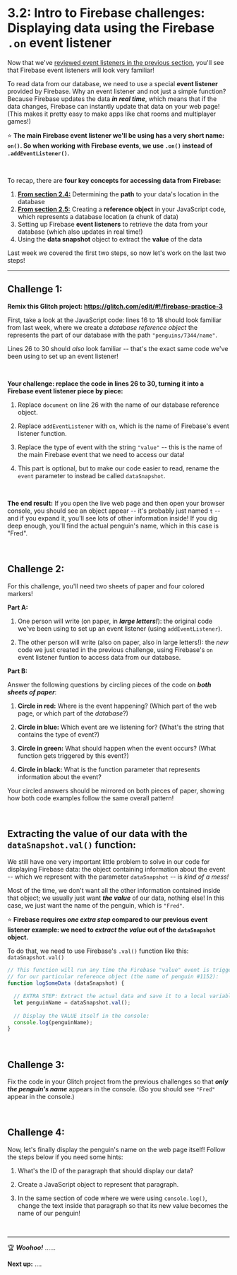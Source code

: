 # 3.2: Intro to Firebase challenges: Displaying data using the Firebase `.on` event listener

Now that we've [reviewed event listeners in the previous section](https://github.com/LearnTeachCode/intro-javascript-class/blob/may-2018-int/week-3/3-1-event-listeners-review.md), you'll see that Firebase event listeners will look very familiar!

To read data from our database, we need to use a special **event listener** provided by Firebase. Why an event listener and not just a simple function? Because Firebase updates the data ***in real time***, which means that if the data changes, Firebase can instantly update that data on your web page! (This makes it pretty easy to make apps like chat rooms and multiplayer games!)

:star: **The main Firebase event listener we'll be using has a very short name: `on()`. So when working with Firebase events, we use `.on()` instead of `.addEventListener()`.**

<br/>

To recap, there are **four key concepts for accessing data from Firebase:**

  1. [**From section 2.4:**](https://github.com/LearnTeachCode/intro-javascript-class/blob/may-2018-int/week-2/2-4-firebase-paths.md) Determining the **path** to your data's location in the database
  2. [**From section 2.5:**](https://github.com/LearnTeachCode/intro-javascript-class/blob/may-2018-int/week-2/2-5-firebase-reference-objects.md) Creating a **reference object** in your JavaScript code, which represents a database location (a chunk of data)
  3. Setting up Firebase **event listeners** to retrieve the data from your database (which also updates in real time!)
  4. Using the **data snapshot** object to extract the **value** of the data

Last week we covered the first two steps, so now let's work on the last two steps!

<hr/>

## Challenge 1:

**Remix this Glitch project: https://glitch.com/edit/#!/firebase-practice-3**

First, take a look at the JavaScript code: lines 16 to 18 should look familiar from last week, where we create a *database reference object* the represents the part of our database with the path `"penguins/7344/name"`.

Lines 26 to 30 should *also* look familiar -- that's the exact same code we've been using to set up an event listener!

<br/>

**Your challenge: replace the code in lines 26 to 30, turning it into a Firebase event listener piece by piece:**

  1. Replace `document` on line 26 with the name of our database reference object.
  
  2. Replace `addEventListener` with `on`, which is the name of Firebase's event listener function.
  
  3. Replace the type of event with the string `"value"` -- this is the name of the main Firebase event that we need to access our data!
  
  4. This part is optional, but to make our code easier to read, rename the `event` parameter to instead be called `dataSnapshot`.

<br/>

**The end result:** If you open the live web page and then open your browser console, you should see an object appear -- it's probably just named `t` -- and if you expand it, you'll see lots of other information inside! If you dig deep enough, you'll find the actual penguin's name, which in this case is "Fred".

<br/>

## Challenge 2:

For this challenge, you'll need two sheets of paper and four colored markers!

**Part A:**

  1. One person will write (on paper, in ***large letters!***): the original code we've been using to set up an event listener (using `addEventListener`).
  
  2. The other person will write (also on paper, also in large letters!): the *new* code we just created in the previous challenge, using Firebase's `on` event listener funtion to access data from our database.
  
**Part B:**

Answer the following questions by circling pieces of the code on ***both sheets of paper***:

  1. **Circle in red:** Where is the event happening? (Which part of the web page, or which part of the *database*?)
  
  2. **Circle in blue:** Which event are we listening for? (What's the string that contains the type of event?)
  
  3. **Circle in green:** What should happen when the event occurs? (What function gets triggered by this event?)
  
  4. **Circle in black:** What is the function parameter that represents information about the event?

Your circled answers should be mirrored on both pieces of paper, showing how both code examples follow the same overall pattern!

<br/>

## Extracting the value of our data with the `dataSnapshot.val()` function:

We still have one very important little problem to solve in our code for displaying Firebase data: the object containing information about the event -- which we represent with the parameter `dataSnapshot` -- is *kind of a mess!*

Most of the time, we don't want all the other information contained inside that object; we usually just want ***the value*** of our data, nothing else! In this case, we just want the name of the penguin, which is `"Fred"`.

:star: **Firebase requires *one extra step* compared to our previous event listener example: we need to *extract the value* out of the `dataSnapshot` object.**

To do that, we need to use Firebase's `.val()` function like this: `dataSnapshot.val()`

```javascript
// This function will run any time the Firebase "value" event is triggered
// for our particular reference object (the name of penguin #1152):
function logSomeData (dataSnapshot) {

  // EXTRA STEP: Extract the actual data and save it to a local variable
  let penguinName = dataSnapshot.val();
  
  // Display the VALUE itself in the console:
  console.log(penguinName);
}
```

<br/>

## Challenge 3: 

Fix the code in your Glitch project from the previous challenges so that ***only the penguin's name*** appears in the console. (So you should see `"Fred"` appear in the console.)

<br/>

## Challenge 4: 

Now, let's finally display the penguin's name on the web page itself! Follow the steps below if you need some hints:

  1. What's the ID of the paragraph that should display our data?
  
  2. Create a JavaScript object to represent that paragraph.
  
  3. In the same section of code where we were using `console.log()`, change the text inside that paragraph so that its new value becomes the name of our penguin!


<br/>

<hr/>

:trophy: ***Woohoo!*** ......

**Next up:** ....
